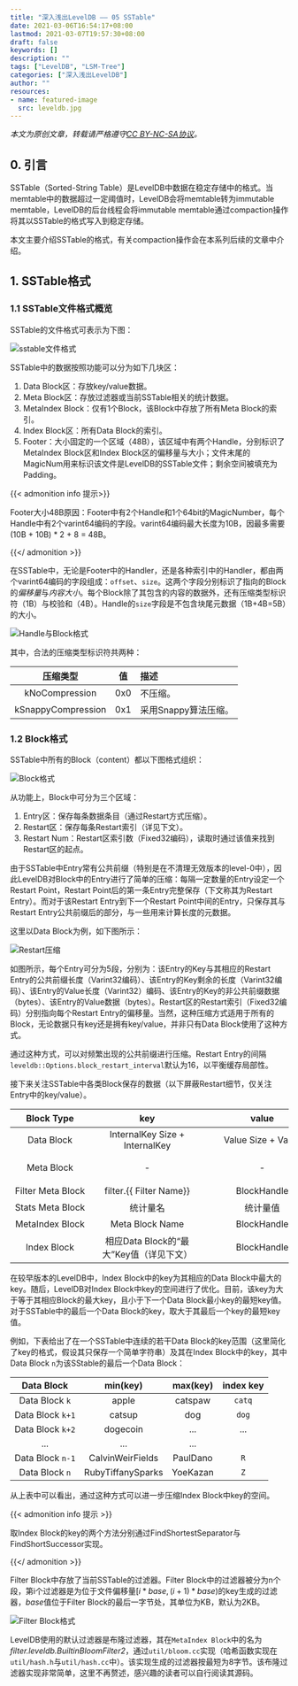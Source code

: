 ```yaml
---
title: "深入浅出LevelDB —— 05 SSTable"
date: 2021-03-06T16:54:17+08:00
lastmod: 2021-03-07T19:57:30+08:00
draft: false
keywords: []
description: ""
tags: ["LevelDB", "LSM-Tree"]
categories: ["深入浅出LevelDB"]
author: ""
resources:
- name: featured-image
  src: leveldb.jpg
---
```


*本文为原创文章，转载请严格遵守[CC BY-NC-SA协议](https://creativecommons.org/licenses/by-nc-sa/4.0/)。*


<!--more-->

## 0. 引言

SSTable（Sorted-String Table）是LevelDB中数据在稳定存储中的格式。当memtable中的数据超过一定阈值时，LevelDB会将memtable转为immutable memtable，LevelDB的后台线程会将immutable memtable通过compaction操作将其以SSTable的格式写入到稳定存储。

本文主要介绍SSTable的格式，有关compaction操作会在本系列后续的文章中介绍。

## 1. SSTable格式

### 1.1 SSTable文件格式概览

SSTable的文件格式可表示为下图：

![sstable文件格式](assets/sstable.svg "sstable文件格式")

SSTable中的数据按照功能可以分为如下几块区：
1. Data Block区：存放key/value数据。
2. Meta Block区：存放过滤器或当前SSTable相关的统计数据。
3. MetaIndex Block：仅有1个Block，该Block中存放了所有Meta Block的索引。
4. Index Block区：所有Data Block的索引。
5. Footer：大小固定的一个区域（48B），该区域中有两个Handle，分别标识了MetaIndex Block区和Index Block区的偏移量与大小；文件末尾的MagicNum用来标识该文件是LevelDB的SSTable文件；剩余空间被填充为Padding。

{{< admonition info 提示>}}

Footer大小48B原因：Footer中有2个Handle和1个64bit的MagicNumber，每个Handle中有2个varint64编码的字段。varint64编码最大长度为10B，因最多需要 (10B + 10B) * 2 + 8 = 48B。

{{</ admonition >}}

在SSTable中，无论是Footer中的Handler，还是各种索引中的Handler，都由两个varint64编码的字段组成：`offset`、`size`。这两个字段分别标识了指向的Block的*偏移量*与*内容大小*。每个Block除了其包含的内容的数据外，还有压缩类型标识符（1B）与校验和（4B）。Handle的`size`字段是不包含块尾元数据（1B+4B=5B）的大小。

![Handle与Block格式](assets/block.svg "Handle与Block格式")

其中，合法的压缩类型标识符共两种：

| 压缩类型 | 值 | 描述 |
| :-: | :-: | :- |
| kNoCompression | 0x0 | 不压缩。 |
| kSnappyCompression | 0x1 | 采用Snappy算法压缩。 |

### 1.2 Block格式

SSTable中所有的Block（content）都以下图格式组织：

![Block格式](assets/block.svg "Block格式")

从功能上，Block中可分为三个区域：
1. Entry区：保存每条数据条目（通过Restart方式压缩）。
2. Restart区：保存每条Restart索引（详见下文）。
3. Restart Num：Restart区索引数（Fixed32编码），读取时通过该值来找到Restart区的起点。

由于SSTable中Entry常有公共前缀（特别是在不清理无效版本的level-0中），因此LevelDB对Block中的Entry进行了简单的压缩：每隔一定数量的Entry设定一个Restart Point，Restart Point后的第一条Entry完整保存（下文称其为Restart Entry）。而对于该Restart Entry到下一个Restart Point中间的Entry，只保存其与Restart Entry公共前缀后的部分，与一些用来计算长度的元数据。

这里以Data Block为例，如下图所示：

![Restart压缩](assets/sharing.svg "Restart压缩")

如图所示，每个Entry可分为5段，分别为：该Entry的Key与其相应的Restart Entry的公共前缀长度（Varint32编码）、该Entry的Key剩余的长度（Varint32编码）、该Entry的Value长度（Varint32）编码、该Entry的Key的非公共前缀数据（bytes）、该Entry的Value数据（bytes）。Restart区的Restart索引（Fixed32编码）分别指向每个Restart Entry的偏移量。当然，这种压缩方式适用于所有的Block，无论数据只有key还是拥有key/value，并非只有Data Block使用了这种方式。

通过这种方式，可以对频繁出现的公共前缀进行压缩。Restart Entry的间隔`leveldb::Options.block_restart_interval`默认为16，以平衡缓存局部性。

接下来关注SSTable中各类Block保存的数据（以下屏蔽Restart细节，仅关注Entry中的key/value）。

| Block Type <div style="width:8em"></div> | key<div style="width:12em"></div> | value<div style="width:12em"></div> | 描述<div style="width:40em"></div> |
| :-: | :-: | :-: | :- |
| Data Block | InternalKey Size + InternalKey | Value Size + Value | 完整数据与SkipList中Key的格式相同。 |
| Meta Block | - | - | Meta Block有多种类型，目前可分 Filter Meta Block与Stats Meta Block，分别保存当前SSTable的过滤器与统计数据。 |
| Filter Meta Block | filter.{{ Filter Name}} | BlockHandle | 该SSTable使用的过滤器名称及其索引。过滤器的实现详见下文。 |
| Stats Meta Block | 统计量名 | 统计量值 | 保存该SSTable的统计量。 |
| MetaIndex Block | Meta Block Name | BlockHandle | 用来索引所有的MetaBlock。 |
| Index Block | 相应Data Block的“最大”Key值（详见下文） | BlockHandle | 用来快速索引key在SSTable的哪个Data Block中。 |

在较早版本的LevelDB中，Index Block中的key为其相应的Data Block中最大的key。随后，LevelDB对Index Block中key的空间进行了优化。目前，该key为大于等于其相应Block的最大key，且小于下一个Data Block最小key的最短key值。对于SSTable中的最后一个Data Block的key，取大于其最后一个key的最短key值。

例如，下表给出了在一个SSTable中连续的若干Data Block的key范围（这里简化了key的格式，假设其只保存一个简单字符串）及其在Index Block中的key，其中Data Block `n`为该SStable的最后一个Data Block：

| Data Block | min(key) | max(key) | index key |
| :-: | :-: | :-: | :-: |
| Data Block `k` | apple | catspaw | `catq` |
| Data Block `k+1` | catsup | dog | `dog` |
| Data Block `k+2` | dogecoin | ... | ... |
| ... | ... | ... |
| Data Block `n-1` | CalvinWeirFields | PaulDano | `R` |
| Data Block `n` | RubyTiffanySparks | YoeKazan | `Z` |

从上表中可以看出，通过这种方式可以进一步压缩Index Block中key的空间。

{{< admonition info 提示 >}}

取Index Block的key的两个方法分别通过FindShortestSeparator与FindShortSuccessor实现。

{{</ admonition >}}

Filter Block中存放了当前SSTable的过滤器。Filter Block中的过滤器被分为n个段，第i个过滤器是为位于文件偏移量$[i*base,(i+1)*base)$的key生成的过滤器，$base$值位于Filter Block的最后一字节处，其单位为KB，默认为2KB。

![Filter Block格式](assets/filter.svg "Filter Block格式")

LevelDB使用的默认过滤器是布隆过滤器，其在`MetaIndex Block`中的名为*filter.leveldb.BuiltinBloomFilter2*，通过`util/bloom.cc`实现（哈希函数实现在`util/hash.h`与`util/hash.cc`中）。该实现生成的过滤器按最短为8字节。该布隆过滤器实现非常简单，这里不再赘述，感兴趣的读者可以自行阅读其源码。
